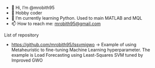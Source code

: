 - 👋 Hi, I’m @mrobith95
- 👀 Hobby coder
- 🌱 I’m currently learning Python. Used to main MATLAB and MQL 
- 📫 How to reach me: mrobith95@gmail.com

List of repository
- https://github.com/mrobith95/lssvmigwo -> Example of using Metaheuristic to fine-tuning Machine Learning hyperparameter. The example is Load Forecasting using Least-Squares SVM tuned by Improved GWO

<!---
mrobith95/mrobith95 is a ✨ special ✨ repository because its `README.md` (this file) appears on your GitHub profile.
You can click the Preview link to take a look at your changes.
--->
